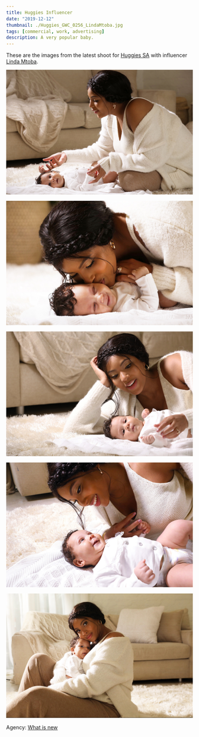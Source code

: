 ```yaml
---
title: Huggies Influencer
date: "2019-12-12"
thumbnail: ./Huggies_GWC_0256_LindaMtoba.jpg
tags: [commercial, work, advertising]
description: A very popular baby.
---
```


These are the images from the latest shoot for [Huggies SA](https://www.huggies.co.za/) with influencer [Linda Mtoba](https://www.instagram.com/linda_mtoba/).

![LindaMtoba](./Huggies_GWC_0074_LindaMtoba.jpg)

![LindaMtoba](./Huggies_GWC_0121_LindaMtoba.jpg)

![LindaMtoba](./Huggies_GWC_0177_LindaMtoba.jpg)

![LindaMtoba](./Huggies_GWC_0251_LindaMtoba.jpg)

![LindaMtoba](./Huggies_GWC_0429_LindaMtoba.jpg)

Agency: [What is new](http://www.whatisnew.co.za/)
